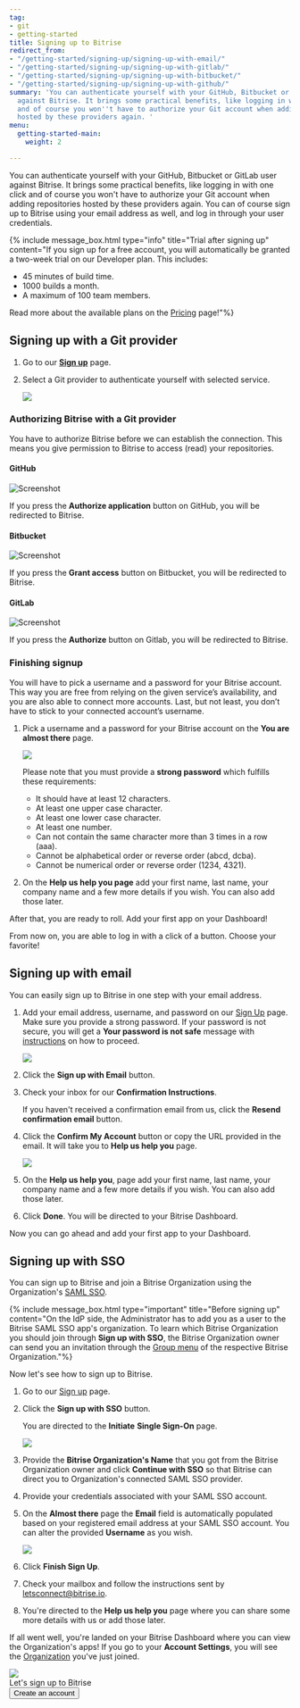 ```yaml
---
tag:
- git
- getting-started
title: Signing up to Bitrise
redirect_from:
- "/getting-started/signing-up/signing-up-with-email/"
- "/getting-started/signing-up/signing-up-with-gitlab/"
- "/getting-started/signing-up/signing-up-with-bitbucket/"
- "/getting-started/signing-up/signing-up-with-github/"
summary: 'You can authenticate yourself with your GitHub, Bitbucket or GitLab user
  against Bitrise. It brings some practical benefits, like logging in with one click
  and of course you won''t have to authorize your Git account when adding repositories
  hosted by these providers again. '
menu:
  getting-started-main:
    weight: 2

---
```

You can authenticate yourself with your GitHub, Bitbucket or GitLab user against Bitrise. It brings some practical benefits, like logging in with one click and of course you won't have to authorize your Git account when adding repositories hosted by these providers again. You can of course sign up to Bitrise using your email address as well, and log in through your user credentials.

{% include message_box.html type="info" title="Trial after signing up" content="If you sign up for a free account, you will automatically be granted a two-week trial on our Developer plan. This includes:

* 45 minutes of build time.
* 1000 builds a month.
* A maximum of 100 team members.

Read more about the available plans on the [Pricing](https://www.bitrise.io/pricing/teams) page!"%}

## Signing up with a Git provider

1. Go to our [**Sign up**](https://app.bitrise.io/users/sign_up) page.
2. Select a Git provider to authenticate yourself with selected service.

   ![](/img/sign-up-git-email.jpg)

### Authorizing Bitrise with a Git provider

You have to authorize Bitrise before we can establish the connection. This means you give permission to Bitrise to access (read) your repositories.

#### GitHub

![Screenshot](/img/signing-up/github_authorization.png)

If you press the **Authorize application** button on GitHub, you will be redirected to Bitrise.

#### Bitbucket

![Screenshot](/img/signing-up/bitrise_authorization.png)

If you press the **Grant access** button on Bitbucket, you will be redirected to Bitrise.

#### GitLab

![Screenshot](img/signing-up/gitlab_authorization.png)

If you press the **Authorize** button on Gitlab, you will be redirected to Bitrise.

### Finishing signup

You will have to pick a username and a password for your Bitrise account. This way you are free from relying on the given service’s availability, and you are also able to connect more accounts. Last, but not least, you don’t have to stick to your connected account’s username.

1. Pick a username and a password for your Bitrise account on the **You are almost there** page.

   ![](/img/you-re-almost-there.jpg)

   Please note that you must provide a **strong password** which fulfills these requirements:
   * It should have at least 12 characters.
   * At least one upper case character.
   * At least one lower case character.
   * At least one number.
   * Can not contain the same character more than 3 times in a row (aaa).
   * Cannot be alphabetical order or reverse order (abcd, dcba).
   * Cannot be numerical order or reverse order (1234, 4321).
2. On the **Help us help you page** add your first name, last name, your company name and a few more details if you wish. You can also add those later.

After that, you are ready to roll. Add your first app on your Dashboard!

From now on, you are able to log in with a click of a button. Choose your favorite!

## Signing up with email

You can easily sign up to Bitrise in one step with your email address.

1. Add your email address, username, and password on our [Sign Up](https://app.bitrise.io/users/sign_up) page. Make sure you provide a strong password. If your password is not secure, you will get a **Your password is not safe** message with [instructions](https://haveibeenpwned.com/Passwords) on how to proceed.

   ![](/img/password.jpg)
2. Click the **Sign up with Email** button.
3. Check your inbox for our **Confirmation Instructions**.

   If you haven't received a confirmation email from us, click the **Resend confirmation email** button.
4. Click the **Confirm My Account** button or copy the URL provided in the email. It will take you to **Help us help you** page.

   ![](/img/confirmation-instructions.jpg)
5. On the **Help us help you**, page add your first name, last name, your company name and a few more details if you wish. You can also add those later.
6. Click **Done**. You will be directed to your Bitrise Dashboard.

Now you can go ahead and add your first app to your Dashboard.

## Signing up with SSO

You can sign up to Bitrise and join a Bitrise Organization using the Organization's [SAML SSO](/team-management/organizations/saml-sso-in-organizations/).

{% include message_box.html type="important" title="Before signing up" content="On the IdP side, the Administrator has to add you as a user to the Bitrise SAML SSO app's organization. To learn which Bitrise Organization you should join through **Sign up with SSO**, the Bitrise Organization owner can send you an invitation through the [Group menu](/team-management/organizations/members-organizations/#adding-members-to-organizations) of the respective Bitrise Organization."%}

Now let's see how to sign up to Bitrise.

1. Go to our [Sign up](https://app.bitrise.io/users/sign_up) page.
2. Click the **Sign up with SSO** button.

   You are directed to the **Initiate** **Single Sign-On** page.

   ![](/img/saml-sso-sign-up.jpg)
3. Provide the **Bitrise Organization's Name** that you got from the Bitrise Organization owner and click **Continue with SSO** so that Bitrise can direct you to Organization's connected SAML SSO provider.
4. Provide your credentials associated with your SAML SSO account.
5. On the **Almost there** page the **Email** field is automatically populated based on your registered email address at your SAML SSO account. You can alter the provided **Username** as you wish.

   ![](/img/signup-saml-almost-there-1.jpg)
6. Click **Finish Sign Up**.
7. Check your mailbox and follow the instructions sent by letsconnect@bitrise.io.
8. You're directed to the **Help us help you** page where you can share some more details with us or add those later.

If all went well, you're landed on your Bitrise Dashboard where you can view the Organization's apps! If you go to your **Account Settings**, you will see the [Organization]() you've just joined.

<div class="banner">
<img src="/assets/images/banner-bg-888x170.png" style="border: none;">
<div class="deploy-text">Let's sign up to Bitrise</div>
<a target="_blank" href="https://app.bitrise.io/users/sign_up"><button class="button">Create an account</button></a>
</div>